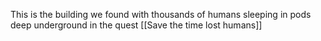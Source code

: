 This is the building we found with thousands of humans sleeping in pods deep underground in the quest [[Save the time lost humans]]



